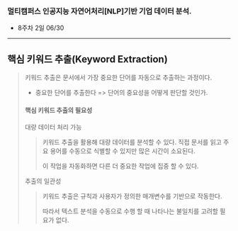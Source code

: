 ### 멀티캠퍼스 인공지능 자연어처리[NLP]기반 기업 데이터 분석.
- 8주차 2일 06/30
---
## 핵심 키워드 추출(Keyword Extraction)
> 키워드 추출은 문서에서 가장 중요한 단어를 자동으로 추출하는 과정이다.
> - 중요한 단어를 추출한다 => 단어의 중요성을 어떻게 판단할 것인가.
> 
> #### 핵심 키워드 추출의 필요성
> 대량 데이터 처리 가능
>> 키워드 추출을 활용해 대량 데이터를 분석할 수 있다. 직접 문서를 읽고 주요 용어를 수동으로 식별할 수 있지만 많은 시간이 소요된다.
>> 
>> 이 작업을 자동화하면 다른 더 중요한 작업에 집중 할 수 있다.
>> 
> 추출의 일관성
>> 키워드 추출은 규칙과 사용자가 정의한 매개변수를 기반으로 작동한다.
>> 
>> 따라서 텍스트 분석을 수동으로 수행 할 때 나타나는 불일치를 고려할 필요가 없다.
